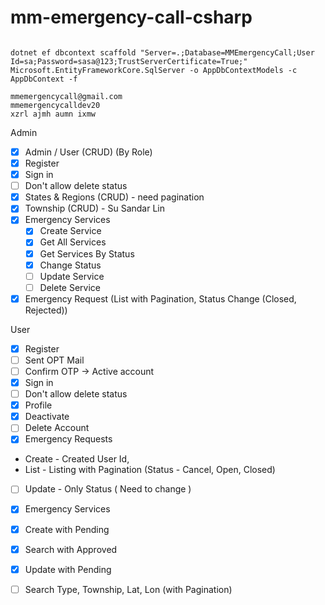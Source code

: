 # mm-emergency-call-csharp

```

dotnet ef dbcontext scaffold "Server=.;Database=MMEmergencyCall;User Id=sa;Password=sasa@123;TrustServerCertificate=True;" Microsoft.EntityFrameworkCore.SqlServer -o AppDbContextModels -c AppDbContext -f

mmemergencycall@gmail.com
mmemergencycalldev20
xzrl ajmh aumn ixmw

```


Admin

- [x] Admin / User (CRUD) (By Role)
- [x] Register
- [x] Sign in
- 	[ ] Don't allow delete status
- [x] States & Regions (CRUD) - need pagination
- [x] Township (CRUD) - Su Sandar Lin
- [x] Emergency Services
	- [x] Create Service
	- [x] Get All Services
	- [x] Get Services By Status
	- [x] Change Status
	- [ ] Update Service 
	- [ ] Delete Service
	
- [x] Emergency Request (List with Pagination, Status Change (Closed, Rejected))

User

- [x] Register
- 	[ ] Sent OPT Mail
-	[ ] Confirm OTP -> Active account
- [x] Sign in
- 	[ ] Don't allow delete status
- [x] Profile 
- 	[x] Deactivate
- 	[ ] Delete Account
- [x] Emergency Requests 
- 	Create - Created User Id,
- 	List - Listing with Pagination (Status - Cancel, Open, Closed)
- 	[ ] Update - Only Status ( Need to change )
- [x] Emergency Services
- 	[x] Create with Pending 
-	[x] Search with Approved 
- 	[x] Update with Pending 
- [ ] Search 
	Type, Township, Lat, Lon (with Pagination)
	


